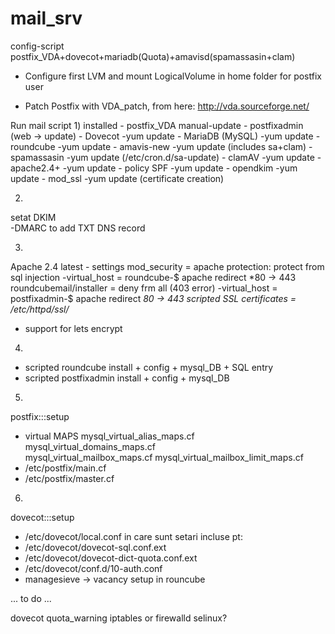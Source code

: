 # mail_srv
config-script
postfix_VDA+dovecot+mariadb(Quota)+amavisd(spamassasin+clam)

* Configure first LVM and mount LogicalVolume in home folder for postfix user

* Patch Postfix with VDA_patch, from here:
http://vda.sourceforge.net/

Run mail script 
1)
installed 
	- postfix_VDA manual-update 
	- postfixadmin (web -> update)
	- Dovecot -yum update
	- MariaDB (MySQL) -yum update
	- roundcube -yum update
	- amavis-new -yum update  (includes sa+clam)
		 - spamassasin -yum update (/etc/cron.d/sa-update)
		 - clamAV -yum update 
	- apache2.4+ -yum update
	- policy SPF -yum update
	- opendkim -yum update
	- mod_ssl -yum update (certificate creation)

2)
setat DKIM  
  -DMARC to add TXT DNS record
 
 3)
Apache 2.4 latest - settings
mod_security = apache protection: protect from sql injection
	-virtual_host = roundcube-$
			apache redirect *80 -> 443
			roundcubemail/installer = deny frm all (403 error)
	-virtual_host = postfixadmin-$ 
			apache redirect *80 -> 443
scripted SSL certificates = /etc/httpd/ssl/*
- support for lets encrypt

4)
- scripted roundcube install + config + mysql_DB + SQL entry
- scripted postfixadmin install + config + mysql_DB 

5)
postfix:::setup
+ virtual MAPS 
	  mysql_virtual_alias_maps.cf  
	  mysql_virtual_domains_maps.cf  
	  mysql_virtual_mailbox_maps.cf 
	  mysql_virtual_mailbox_limit_maps.cf
+ /etc/postfix/main.cf
+ /etc/postfix/master.cf

6)
dovecot:::setup
+ /etc/dovecot/local.conf in care sunt setari incluse pt:
+ /etc/dovecot/dovecot-sql.conf.ext
+ /etc/dovecot/dovecot-dict-quota.conf.ext
+ /etc/dovecot/conf.d/10-auth.conf 
 + managesieve -> vacancy setup in rouncube
 
 


... to do ...

dovecot quota_warning
iptables or firewalld
selinux?



